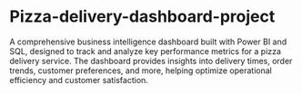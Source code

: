 # Pizza-delivery-dashboard-project
A comprehensive business intelligence dashboard built with Power BI and SQL, designed to track and analyze key performance metrics for a pizza delivery service. The dashboard provides insights into delivery times, order trends, customer preferences, and more, helping optimize operational efficiency and customer satisfaction.


